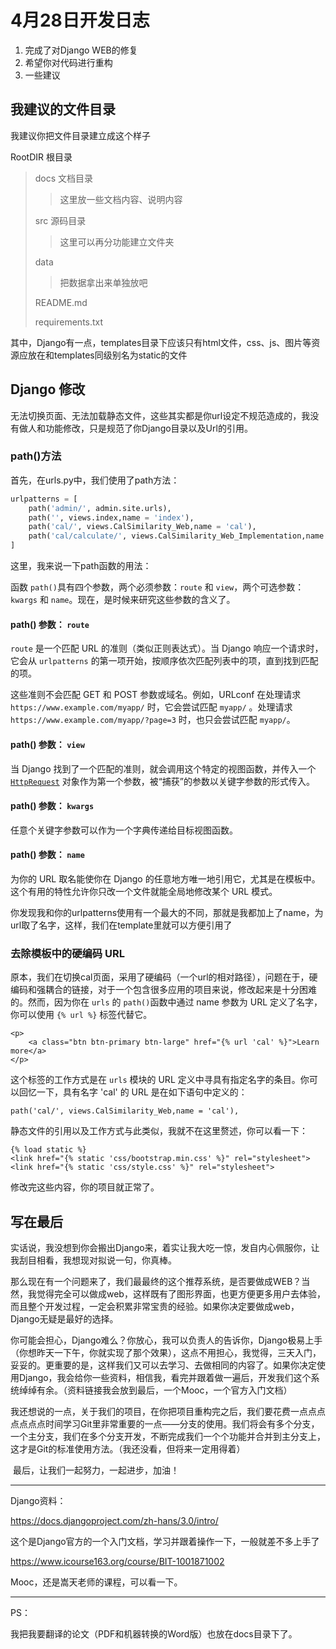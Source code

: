 # 4月28日开发日志

1. 完成了对Django WEB的修复
2. 希望你对代码进行重构
3. 一些建议



## 我建议的文件目录

我建议你把文件目录建立成这个样子

RootDIR      根目录

>docs		文档目录
>
>> 这里放一些文档内容、说明内容
>
>src		源码目录
>
>>这里可以再分功能建立文件夹
>
>data	
>
>> 把数据拿出来单独放吧
>
>README.md
>
>requirements.txt



其中，Django有一点，templates目录下应该只有html文件，css、js、图片等资源应放在和templates同级别名为static的文件



## Django 修改

无法切换页面、无法加载静态文件，这些其实都是你url设定不规范造成的，我没有做人和功能修改，只是规范了你Django目录以及Url的引用。

### path()方法

首先，在urls.py中，我们使用了path方法：

```python
urlpatterns = [
    path('admin/', admin.site.urls),
    path('', views.index,name = 'index'),
    path('cal/', views.CalSimilarity_Web,name = 'cal'),
    path('cal/calculate/', views.CalSimilarity_Web_Implementation,name = 'calculate')
]
```

这里，我来说一下path函数的用法：

函数 `path()`具有四个参数，两个必须参数：`route` 和 `view`，两个可选参数：`kwargs` 和 `name`。现在，是时候来研究这些参数的含义了。

#### path() 参数： `route`

`route` 是一个匹配 URL 的准则（类似正则表达式）。当 Django 响应一个请求时，它会从 `urlpatterns` 的第一项开始，按顺序依次匹配列表中的项，直到找到匹配的项。

这些准则不会匹配 GET 和 POST 参数或域名。例如，URLconf 在处理请求 `https://www.example.com/myapp/` 时，它会尝试匹配 `myapp/` 。处理请求 `https://www.example.com/myapp/?page=3` 时，也只会尝试匹配 `myapp/`。

#### path() 参数： `view`

当 Django 找到了一个匹配的准则，就会调用这个特定的视图函数，并传入一个 [`HttpRequest`](https://docs.djangoproject.com/zh-hans/3.0/ref/request-response/#django.http.HttpRequest) 对象作为第一个参数，被“捕获”的参数以关键字参数的形式传入。

#### path() 参数： `kwargs`

任意个关键字参数可以作为一个字典传递给目标视图函数。

#### path() 参数： `name`

为你的 URL 取名能使你在 Django 的任意地方唯一地引用它，尤其是在模板中。这个有用的特性允许你只改一个文件就能全局地修改某个 URL 模式。



你发现我和你的urlpatterns使用有一个最大的不同，那就是我都加上了name，为url取了名字，这样，我们在template里就可以方便引用了



### 去除模板中的硬编码 URL

原本，我们在切换cal页面，采用了硬编码（一个url的相对路径），问题在于，硬编码和强耦合的链接，对于一个包含很多应用的项目来说，修改起来是十分困难的。然而，因为你在 `urls` 的 `path()`函数中通过 name 参数为 URL 定义了名字，你可以使用 `{% url %}` 标签代替它。

```django
<p>
	<a class="btn btn-primary btn-large" href="{% url 'cal' %}">Learn more</a>
</p>
```

这个标签的工作方式是在 `urls` 模块的 URL 定义中寻具有指定名字的条目。你可以回忆一下，具有名字 'cal' 的 URL 是在如下语句中定义的：

```
path('cal/', views.CalSimilarity_Web,name = 'cal'),
```

静态文件的引用以及工作方式与此类似，我就不在这里赘述，你可以看一下：

```django
{% load static %}
<link href="{% static 'css/bootstrap.min.css' %}" rel="stylesheet">
<link href="{% static 'css/style.css' %}" rel="stylesheet">
```

修改完这些内容，你的项目就正常了。



## 写在最后

​		实话说，我没想到你会搬出Django来，着实让我大吃一惊，发自内心佩服你，让我刮目相看，我想现对拟说一句，你真棒。

​		那么现在有一个问题来了，我们最最终的这个推荐系统，是否要做成WEB？当然，我觉得完全可以做成web，这样既有了图形界面，也更方便更多用户去体验，而且整个开发过程，一定会积累非常宝贵的经验。如果你决定要做成web，Django无疑是最好的选择。

​		你可能会担心，Django难么？你放心，我可以负责人的告诉你，Django极易上手（你想昨天一下午，你就实现了那个效果），这点不用担心，我觉得，三天入门，妥妥的。更重要的是，这样我们又可以去学习、去做相同的内容了。如果你决定使用Django，我会给你一些资料，相信我，看完并跟着做一遍后，开发我们这个系统绰绰有余。（资料链接我会放到最后，一个Mooc，一个官方入门文档）

​		我还想说的一点，关于我们的项目，在你把项目重构完之后，我们要花费一点点点点点点点时间学习Git里非常重要的一点——分支的使用。我们将会有多个分支，一个主分支，我们在多个分支开发，不断完成我们一个个功能并合并到主分支上，这才是Git的标准使用方法。（我还没看，但将来一定用得着）

​		最后，让我们一起努力，一起进步，加油！



-----------

Django资料：

https://docs.djangoproject.com/zh-hans/3.0/intro/			

这个是Django官方的一个入门文档，学习并跟着操作一下，一般就差不多上手了



https://www.icourse163.org/course/BIT-1001871002

Mooc，还是嵩天老师的课程，可以看一下。



------------

PS：

我把我要翻译的论文（PDF和机器转换的Word版）也放在docs目录下了。